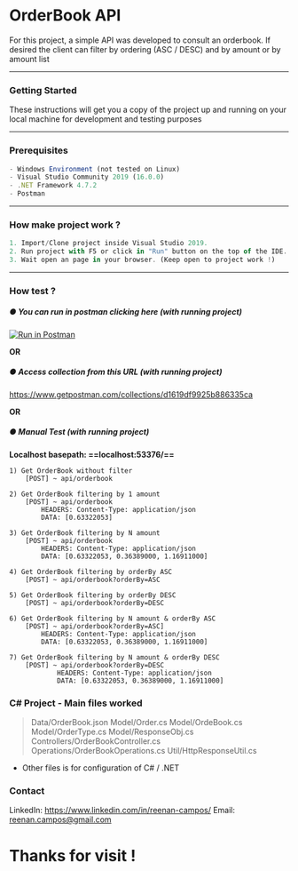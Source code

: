 ﻿
# OrderBook API

For this project, a simple API was developed to consult an orderbook. If desired the client can filter by ordering (ASC / DESC) and by amount or by amount list
___
### Getting Started

These instructions will get you a copy of the project up and running on your local machine for development and testing purposes
___
### Prerequisites

``` javascript
- Windows Environment (not tested on Linux)
- Visual Studio Community 2019 (16.0.0)
- .NET Framework 4.7.2
- Postman
```
___
### How make project work ?
```javascript
1. Import/Clone project inside Visual Studio 2019.
2. Run project with F5 or click in "Run" button on the top of the IDE.
3. Wait open an page in your browser. (Keep open to project work !)
```
___
### How test ?
##### ● You can run in postman clicking here (with running project)
[![Run in Postman](https://run.pstmn.io/button.svg)](https://app.getpostman.com/run-collection/d1619df9925b886335ca)

**OR**
##### ● Access collection from this URL (with running project)
https://www.getpostman.com/collections/d1619df9925b886335ca

**OR**

##### ● Manual Test (with running project)
**Localhost basepath: ==localhost:53376/==**
>
    1) Get OrderBook without filter
        [POST] ~ api/orderbook


>
    2) Get OrderBook filtering by 1 amount
        [POST] ~ api/orderbook
            HEADERS: Content-Type: application/json
            DATA: [0.63322053]


>
    3) Get OrderBook filtering by N amount
        [POST] ~ api/orderbook
            HEADERS: Content-Type: application/json
            DATA: [0.63322053, 0.36389000, 1.16911000]


>
    4) Get OrderBook filtering by orderBy ASC
        [POST] ~ api/orderbook?orderBy=ASC


>
    5) Get OrderBook filtering by orderBy DESC
        [POST] ~ api/orderbook?orderBy=DESC

>
    6) Get OrderBook filtering by N amount & orderBy ASC
        [POST] ~ api/orderbook?orderBy=ASC]
            HEADERS: Content-Type: application/json
            DATA: [0.63322053, 0.36389000, 1.16911000]


> 
    7) Get OrderBook filtering by N amount & orderBy DESC
        [POST] ~ api/orderbook?orderBy=DESC
                HEADERS: Content-Type: application/json
                DATA: [0.63322053, 0.36389000, 1.16911000]

### C# Project - Main files worked
> Data/OrderBook.json
> Model/Order.cs
> Model/OrdeBook.cs
> Model/OrderType.cs
> Model/ResponseObj.cs
> Controllers/OrderBookController.cs
> Operations/OrderBookOperations.cs
> Util/HttpResponseUtil.cs

* Other files is for configuration of C# / .NET
### Contact
LinkedIn: https://www.linkedin.com/in/reenan-campos/
Email: reenan.campos@gmail.com



# Thanks for visit !
